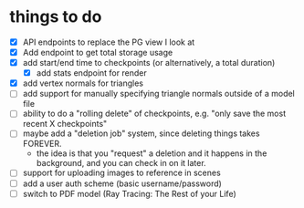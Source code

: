 # things to do

- [x] API endpoints to replace the PG view I look at
- [x] Add endpoint to get total storage usage
- [x] add start/end time to checkpoints (or alternatively, a total duration)
  - [x] add stats endpoint for render
- [x] add vertex normals for triangles
- [ ] add support for manually specifying triangle normals outside of a model file
- [ ] ability to do a "rolling delete" of checkpoints, e.g. "only save the most recent X checkpoints"
- [ ] maybe add a "deletion job" system, since deleting things takes FOREVER.
  - the idea is that you "request" a deletion and it happens in the background, and you can check in on it later.
- [ ] support for uploading images to reference in scenes
- [ ] add a user auth scheme (basic username/password)
- [ ] switch to PDF model (Ray Tracing: The Rest of your Life)